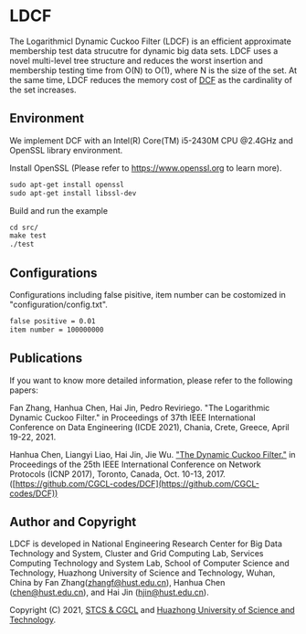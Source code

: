 # LDCF
The Logarithmicl Dynamic Cuckoo Filter (LDCF) is an efficient approximate membership test data strucutre for dynamic big data sets. LDCF uses a novel multi-level tree structure and reduces the worst insertion and membership testing time from O(N) to O(1), where N is the size of the set. At the same time, LDCF reduces the memory cost of [DCF](https://github.com/CGCL-codes/DCF) as the cardinality of the set increases.

## Environment
We implement DCF with an Intel(R) Core(TM) i5-2430M CPU @2.4GHz and OpenSSL library environment.

Install OpenSSL (Please refer to https://www.openssl.org to learn more).

```txt
sudo apt-get install openssl
sudo apt-get install libssl-dev
```

Build and run the example

```txt
cd src/
make test
./test
```

## Configurations
Configurations including false pisitive, item number can be costomized in "configuration/config.txt".

```txt
false positive = 0.01
item number = 100000000
```

## Publications

If you want to know more detailed information, please refer to the following papers:

Fan Zhang, Hanhua Chen, Hai Jin, Pedro Reviriego. "The Logarithmic Dynamic Cuckoo Filter." in Proceedings of 37th IEEE International Conference on Data Engineering (ICDE 2021), Chania, Crete, Greece, April 19-22, 2021.

Hanhua Chen, Liangyi Liao, Hai Jin, Jie Wu. ["The Dynamic Cuckoo Filter."](https://ieeexplore.ieee.org/document/8117563) in Proceedings of the 25th IEEE International Conference on Network Protocols (ICNP 2017), Toronto, Canada, Oct. 10-13, 2017. ([https://github.com/CGCL-codes/DCF](https://github.com/CGCL-codes/DCF))


## Author and Copyright

LDCF is developed in National Engineering Research Center for Big Data Technology and System, Cluster and Grid Computing Lab, Services Computing Technology and System Lab, School of Computer Science and Technology, Huazhong University of Science and Technology, Wuhan, China by Fan Zhang(zhangf@hust.edu.cn), Hanhua Chen (chen@hust.edu.cn), and Hai Jin (hjin@hust.edu.cn).

Copyright (C) 2021, [STCS & CGCL](http://grid.hust.edu.cn/) and [Huazhong University of Science and Technology](http://www.hust.edu.cn).
